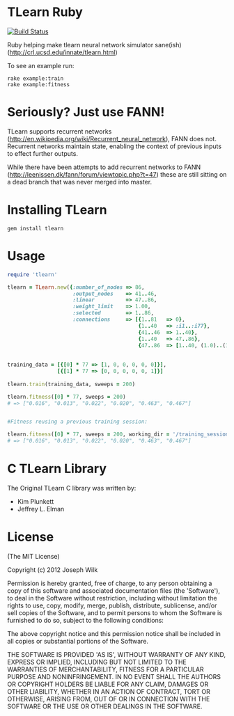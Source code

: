 TLearn Ruby
=========

[![Build Status](https://secure.travis-ci.org/josephwilk/tlearn-rb.png)](http://travis-ci.org/josephwilk/tlearn-rb)

Ruby helping make tlearn neural network simulator sane(ish) (http://crl.ucsd.edu/innate/tlearn.html)

To see an example run:

<pre><code>rake example:train
rake example:fitness
</code></pre>

Seriously? Just use FANN!
=========

TLearn supports recurrent networks (http://en.wikipedia.org/wiki/Recurrent_neural_network), FANN does not. Recurrent networks maintain state, enabling the context of previous inputs to effect further outputs. 

While there have been attempts to add recurrent networks to FANN (http://leenissen.dk/fann/forum/viewtopic.php?t=47) these are still sitting on a dead branch that was never merged into master.

Installing TLearn
=========

<pre><code>gem install tlearn</code></pre>

Usage
=========

```ruby
require 'tlearn'

tlearn = TLearn.new({:number_of_nodes => 86,
                     :output_nodes    => 41..46,
                     :linear          => 47..86,
                     :weight_limit    => 1.00,
                     :selected        => 1..86,
                     :connections     => [{1..81   => 0},
                                          {1..40   => :i1..:i77},
                                          {41..46  => 1..40},
                                          {1..40   => 47..86},
                                          {47..86  => [1..40, (1.0)..(1.0), :fixed, :one_to_one]}]})
                 
  
training_data = [{[0] * 77 => [1, 0, 0, 0, 0, 0]}],
                [{[1] * 77 => [0, 0, 0, 0, 0, 1]}]
  
tlearn.train(training_data, sweeps = 200)

tlearn.fitness([0] * 77, sweeps = 200)
# => ["0.016", "0.013", "0.022", "0.020", "0.463", "0.467"]


#Fitness reusing a previous training session:

tlearn.fitness([0] * 77, sweeps = 200, working_dir = '/training_session/')
# => ["0.016", "0.013", "0.022", "0.020", "0.463", "0.467"]


```

C TLearn Library
=========

The Original TLearn C library was written by:
* Kim Plunkett
* Jeffrey L. Elman

License
=========

(The MIT License)

Copyright (c) 2012 Joseph Wilk

Permission is hereby granted, free of charge, to any person obtaining
a copy of this software and associated documentation files (the
'Software'), to deal in the Software without restriction, including
without limitation the rights to use, copy, modify, merge, publish,
distribute, sublicense, and/or sell copies of the Software, and to
permit persons to whom the Software is furnished to do so, subject to
the following conditions:

The above copyright notice and this permission notice shall be
included in all copies or substantial portions of the Software.

THE SOFTWARE IS PROVIDED 'AS IS', WITHOUT WARRANTY OF ANY KIND,
EXPRESS OR IMPLIED, INCLUDING BUT NOT LIMITED TO THE WARRANTIES OF
MERCHANTABILITY, FITNESS FOR A PARTICULAR PURPOSE AND NONINFRINGEMENT.
IN NO EVENT SHALL THE AUTHORS OR COPYRIGHT HOLDERS BE LIABLE FOR ANY
CLAIM, DAMAGES OR OTHER LIABILITY, WHETHER IN AN ACTION OF CONTRACT,
TORT OR OTHERWISE, ARISING FROM, OUT OF OR IN CONNECTION WITH THE
SOFTWARE OR THE USE OR OTHER DEALINGS IN THE SOFTWARE.